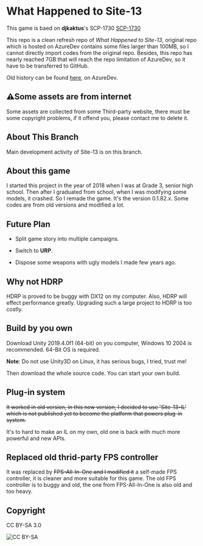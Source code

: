 # What Happened to Site-13

This game is baed on **djkaktus**'s SCP-1730 [SCP-1730](http://www.scp-wiki.net/scp-1730)

This repo is a clean refresh repo of *What Happened to Site-13*, original repo which is hosted on AzureDev contains some files larger than 100MB, so I cannot directly import codes from the original repo. Besides, this repo has nearly reached 7GB that will reach the repo limitation of AzureDev, so it have to be transferred to GitHub.

Old history can be found [here](https://dev.azure.com/extGOC/_git/What%20Happened%20to%20Site-13), on AzureDev.

## ⚠Some assets are from internet

Some assets are collected from some Third-party website, there must be some copyright problems, if it offend you, please contact me to delete it.

## About This Branch

Main development activity of Site-13 is on this branch.

## About this game

I started this project in the year of 2018 when I was at Grade 3, senior high school. Then after I graduated from school, when I was modifying some models, it crashed. So I remade the game. It's the version 0.1.82.x. Some codes are from old versions and modified a lot.

## Future Plan

- Split game story into multiple campaigns.

- Switch to **URP**.

- Dispose some weapons with ugly models I made few years ago.

## Why not HDRP

HDRP is proved to be buggy with DX12 on my computer. Also, HDRP will effect performance greatly. Upgrading such a large project to HDRP is too costly.

## Build by you own

Download Unity 2019.4.0f1 (64-bit) on you computer, Windows 10 2004 is recommended. 64-Bit OS is required.

**Note**: Do not use Unity3D on Linux, it has serious bugs, I tried, trust me!

Then download the whole source code. You can start your own build.

## Plug-in system

~~It worked in old version, in this new version, I decided to use 'Site-13-IL' which is not published yet to become the platform that powers plug-in system.~~

It's to hard to make an IL on my own, old one is back with much more powerful and new APIs.

## Replaced old thrid-party FPS controller

It was replaced by ~~FPS-All-In-One and I modified it~~ a self-made FPS controller, it is cleaner and more suitable for this game. The old FPS controller is to buggy and old, the one from FPS-All-In-One is also old and too heavy.

## Copyright

CC BY-SA 3.0

![CC BY-SA](https://mirrors.creativecommons.org/presskit/buttons/88x31/svg/by-sa.svg)
